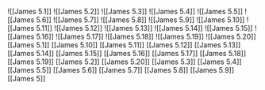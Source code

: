 ![[James 5.1]]
![[James 5.2]]
![[James 5.3]]
![[James 5.4]]
![[James 5.5]]
![[James 5.6]]
![[James 5.7]]
![[James 5.8]]
![[James 5.9]]
![[James 5.10]]
![[James 5.11]]
![[James 5.12]]
![[James 5.13]]
![[James 5.14]]
![[James 5.15]]
![[James 5.16]]
![[James 5.17]]
![[James 5.18]]
![[James 5.19]]
![[James 5.20]]
[[James 5.1]]
[[James 5.10]]
[[James 5.11]]
[[James 5.12]]
[[James 5.13]]
[[James 5.14]]
[[James 5.15]]
[[James 5.16]]
[[James 5.17]]
[[James 5.18]]
[[James 5.19]]
[[James 5.2]]
[[James 5.20]]
[[James 5.3]]
[[James 5.4]]
[[James 5.5]]
[[James 5.6]]
[[James 5.7]]
[[James 5.8]]
[[James 5.9]]
[[James 5]]
